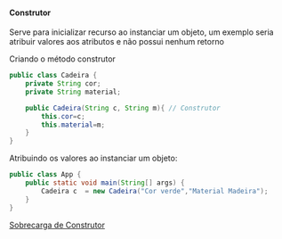 #### Construtor

Serve para inicializar recurso ao instanciar um objeto, um exemplo seria atribuir valores aos atributos  e não possui nenhum retorno

Criando o método construtor

```java
public class Cadeira {
    private String cor;
    private String material;

    public Cadeira(String c, String m){ // Construtor
        this.cor=c;
        this.material=m;
    }
}
```

Atribuindo os valores ao instanciar um objeto:

```java
public class App {
    public static void main(String[] args) {
        Cadeira c  = new Cadeira("Cor verde","Material Madeira");
    }
}
```

[Sobrecarga de Construtor](sobrecarga.md)